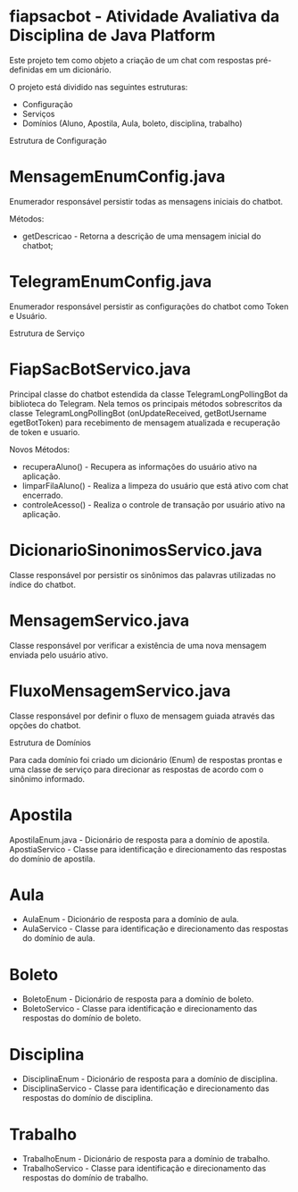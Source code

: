 # fiapsacbot - Atividade Avaliativa da Disciplina de Java Platform

Este projeto tem como objeto a criação de um chat com respostas pré-definidas em um dicionário.

O projeto está dividido nas seguintes estruturas:
  - Configuração
  - Serviços
  - Domínios (Aluno, Apostila, Aula, boleto, disciplina, trabalho)
  
Estrutura de Configuração 

 # MensagemEnumConfig.java
 
 Enumerador responsável persistir todas as mensagens iniciais do chatbot.
 
Métodos:
- getDescricao - Retorna a descrição de uma mensagem inicial do chatbot;

 # TelegramEnumConfig.java
 
 Enumerador responsável persistir as configurações do chatbot como Token e Usuário.
 
 Estrutura de Serviço
 
 # FiapSacBotServico.java
 
 Principal classe do chatbot estendida da classe TelegramLongPollingBot da biblioteca do Telegram.
 Nela temos os principais métodos sobrescritos da classe TelegramLongPollingBot (onUpdateReceived, getBotUsername egetBotToken) para recebimento de mensagem atualizada e recuperação de token e usuario. 
 
 Novos Métodos:
 
  - recuperaAluno() - Recupera as informações do usuário ativo na aplicação.
  - limparFilaAluno() - Realiza a limpeza do usuário que está ativo com chat encerrado. 
  - controleAcesso() - Realiza o controle de transação por usuário ativo na aplicação.
  
  # DicionarioSinonimosServico.java
  
  Classe responsável por persistir os sinônimos das palavras utilizadas no índice do chatbot.
  
  # MensagemServico.java
  
  Classe responsável por verificar a existência de uma nova mensagem enviada pelo usuário ativo.
  
  # FluxoMensagemServico.java
  
  Classe responsável por definir o fluxo de mensagem guiada através das opções do chatbot.
  
  Estrutura de Domínios
  
  Para cada domínio foi criado um dicionário (Enum) de respostas prontas e uma classe de serviço para direcionar as respostas de acordo com o sinônimo informado.
  
  # Apostila
  ApostilaEnum.java - Dicionário de resposta para a domínio de apostila.
  ApostiaServico - Classe para identificação e direcionamento das respostas do domínio de apostila.
  
  # Aula
  - AulaEnum - Dicionário de resposta para a domínio de aula.
  - AulaServico - Classe para identificação e direcionamento das respostas do domínio de aula.
  
  # Boleto
  - BoletoEnum - Dicionário de resposta para a domínio de boleto.
  - BoletoServico - Classe para identificação e direcionamento das respostas do domínio de boleto.
  
  # Disciplina
  - DisciplinaEnum - Dicionário de resposta para a domínio de disciplina.
  - DisciplinaServico - Classe para identificação e direcionamento das respostas do domínio de disciplina.
  
  # Trabalho
  - TrabalhoEnum - Dicionário de resposta para a domínio de trabalho.
  - TrabalhoServico - Classe para identificação e direcionamento das respostas do domínio de trabalho.

  
